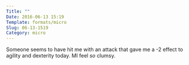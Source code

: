 ```yaml
---
Title: ""
Date: 2016-06-13 15:19
Template: formats/micro
Slug: 06-13-1519
Category: micro
---
```


Someone seems to have hit me with an attack that gave me a -2 effect to agility and dexterity today. MI feel *so* clumsy.
